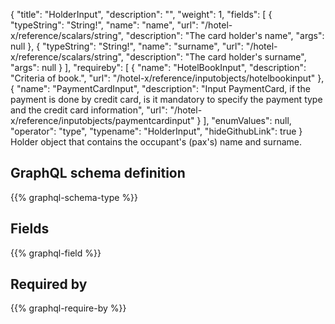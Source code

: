 {
  "title": "HolderInput",
  "description": "",
  "weight": 1,
  "fields": [
    {
      "typeString": "String!",
      "name": "name",
      "url": "/hotel-x/reference/scalars/string",
      "description": "The card holder's name",
      "args": null
    },
    {
      "typeString": "String!",
      "name": "surname",
      "url": "/hotel-x/reference/scalars/string",
      "description": "The card holder's surname",
      "args": null
    }
  ],
  "requireby": [
    {
      "name": "HotelBookInput",
      "description": "Criteria of book.",
      "url": "/hotel-x/reference/inputobjects/hotelbookinput"
    },
    {
      "name": "PaymentCardInput",
      "description": "Input PaymentCard, if the payment is done by credit card, is it mandatory to specify the payment type and the credit card information",
      "url": "/hotel-x/reference/inputobjects/paymentcardinput"
    }
  ],
  "enumValues": null,
  "operator": "type",
  "typename": "HolderInput",
  "hideGithubLink": true
}
Holder object that contains the occupant's (pax's) name and surname.
## GraphQL schema definition

{{% graphql-schema-type %}}

## Fields

{{% graphql-field %}}

## Required by

{{% graphql-require-by %}}
